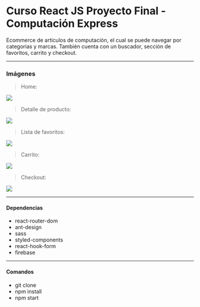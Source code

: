 # Curso React JS Proyecto Final - Computación Express

Ecommerce de artículos de computación, el cual se puede navegar por categorias y marcas. También cuenta con un buscador, sección de favoritos, carrito y checkout.

----

### Imágenes


> Home:

![](https://i.ibb.co/N9DTRC8/home.png)

> Detalle de producto:

![](https://i.ibb.co/k24S0Pc/item-Detail.png)

> Lista de favoritos:

![](https://i.ibb.co/VY9pQNX/wishList.png)

> Carrito:

![](https://i.ibb.co/dJ9r4hn/Cart.png)

>Checkout:

![](https://i.ibb.co/c1RxK6d/Checkout.png)


----
#### Dependencias

- react-router-dom
- ant-design
- sass
- styled-components
- react-hook-form
- firebase

----

#### Comandos

- git clone
- npm install
- npm start
